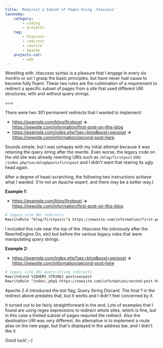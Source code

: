 ```yaml
---
title: 'Redirect a Subset of Pages Using .htaccess'
taxonomy:
    category:
        - coding
        - projects
    tag:
        - htaccess
        - redirect
        - rewrite
        - apache
    projects-cat:
        - web
---
```


Wrestling with .htaccess syntax is a pleasure that I engage in every six months or so! I grasp the basic principles, but have never had cause to become fully fluent. These two rules are the culmination of a requirement to redirect a specific subset of pages from a site that used different URI structures; with and without query strings.

===

There were two 301 permanent redirects that I wanted to implement:

* https://example.com/blog/firstpost **->** https://newsite.com/information/first-post-on-this-blog
* https://example.com/index.php?sec=blog&post=secpost **->** https://newsite.com/information/second-post-here

Sounds simple, but I was unhappy with my initial attempt because it was retaining the query string after the rewrite. Even worse, the legacy code on the old site was already rewriting URIs such as `/blog/firstpost` into `/index.php?sec=blog&post=firstpost` and I didn't want that rearing its ugly head again.

After a degree of head-scratching, the following two instructions achieve what I wanted. (I'm not an Apache expert, and there may be a better way.)

**Example 1:**

* https://example.com/blog/firstpost **->** https://newsite.com/information/first-post-on-this-blog

```bash
# legacy site 301 redirects
RewriteRule ^blog/firstpost/?$ https://newsite.com/information/first-post-on-this-blog [NC,L,R=301]
```

I included this rule near the top of the .htaccess file (obviously after the RewriteEngine On, etc) but before the various legacy rules that were manipulating query strings.

**Example 2:**

* https://example.com/index.php?sec=blog&post=secpost **->** https://newsite.com/information/second-post-here

```bash
# legacy site 301 query-string redirects
RewriteCond %{QUERY_STRING} post=secpost
RewriteRule ^index\.php$ https://newsite.com/information/second-post-here/? [NC,L,R=301]
```

Apache 2.4 introduced the `QSD` flag, Query String Discard. The final ? in the redirect above predates that, but it works and I didn't feel concerned by it.

It turned out to be fairly straightforward in the end. Lots of examples that I found are using regex expressions to redirect whole sites, which is fine, but in this case a limited subset of pages required the redirect. Also the destination URI was very different. An alternative is to implement a route alias on the new page, but that's displayed in the address bar, and I didn't like it.

Good luck! ;-)